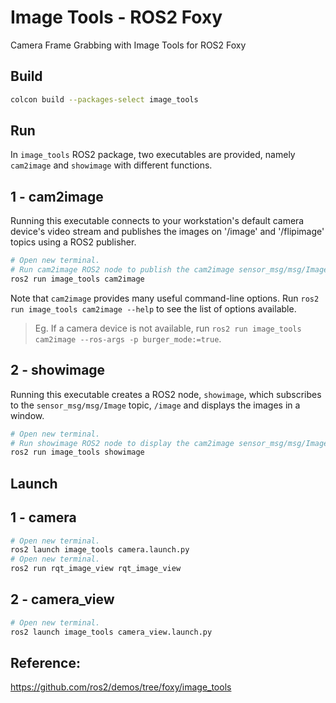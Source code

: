 # Image Tools - ROS2 Foxy
Camera Frame Grabbing with Image Tools for ROS2 Foxy

## **Build**

```bash
colcon build --packages-select image_tools
```

## **Run**

In `image_tools` ROS2 package, two executables are provided, namely `cam2image` and `showimage` with different functions.

## **1 - cam2image**
Running this executable connects to your workstation's default camera device's video stream and publishes the images on '/image' and '/flipimage' topics using a ROS2 publisher.

```bash
# Open new terminal.
# Run cam2image ROS2 node to publish the cam2image sensor_msg/msg/Image messages.
ros2 run image_tools cam2image
```

Note that `cam2image` provides many useful command-line options. Run `ros2 run image_tools cam2image --help` to see the list of options available.
>
> Eg. If a camera device is not available, run `ros2 run image_tools cam2image --ros-args -p burger_mode:=true`.

## **2 - showimage**
Running this executable creates a ROS2 node, `showimage`, which subscribes to the `sensor_msg/msg/Image` topic, `/image` and displays the images in a window.

```bash
# Open new terminal.
# Run showimage ROS2 node to display the cam2image sensor_msg/msg/Image messages.
ros2 run image_tools showimage
```

## **Launch**

## **1 - camera**
```bash
# Open new terminal.
ros2 launch image_tools camera.launch.py
# Open new terminal.
ros2 run rqt_image_view rqt_image_view
```

## **2 - camera_view**
```bash
# Open new terminal.
ros2 launch image_tools camera_view.launch.py
```

## Reference:
https://github.com/ros2/demos/tree/foxy/image_tools
